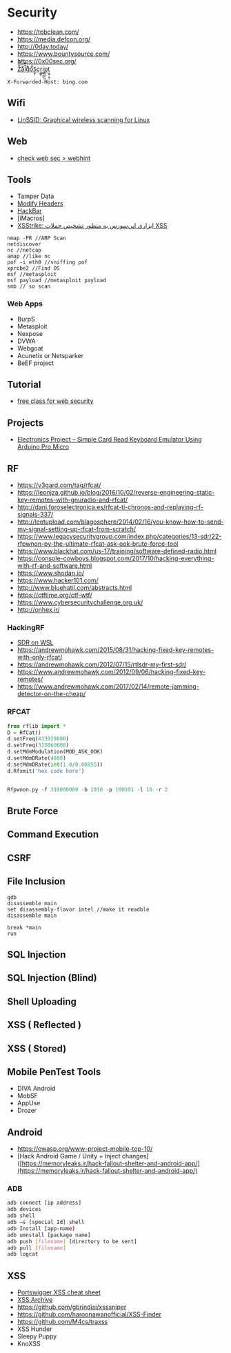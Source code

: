 # Security

- https://tpbclean.com/
- https://media.defcon.org/
- http://0day.today/
- https://www.bountysource.com/
- https://0x00sec.org/
- [Z͌̈́̾a͊̈́l͊̿g̏̉͆o̾̚̚S̝̬ͅc̬r̯̼͇ͅi̼͖̜̭͔p̲̘̘̹͖t̠͖̟̹͓ͅ](https://portswigger.net/research/unearthing-z-a-l-g-o-s-c-r-i-p-t-with-visual-fuzzing)

`X-Forwarded-Host: bing.com`

## Wifi

- [LinSSID: Graphical wireless scanning for Linux](https://sourceforge.net/projects/linssid/)

## Web

- [check web sec > webhint](https://webhint.io/)

## Tools

- Tamper Data
- [Modify Headers](https://addons.mozilla.org/en-US/firefox/addon/modify-headers/)
- [HackBar](https://addons.mozilla.org/en-US/firefox/addon/hackbar/)
- [iMacros]
- [XSStrike: ابزاری اپن‌سورس به منظور تشخیص حملات XSS](https://sokanacademy.com/blog/9137/ایکس-اس-اس-استرایک-ابزاری-اپن‌سورس-به-منظور-تشخیص-حملات-ایکس-اس-اس)

```shell
nmap -PR //ARP Scan
netdiscover
nc //netcap
amap //like nc
pof -i eth0 //sniffing pof
xprobe2 //Find OS
msf //metasploit
msf payload //metasploit payload
smb // so scan
```

### Web Apps

- BurpS
- Metasploit
- Nexpose
- DVWA
- Webgoat
- Acunetix or Netsparker
- BeEF project

## Tutorial

- [free class for web security](https://www.hacker101.com/)

## Projects

- [Electronics Project – Simple Card Read Keyboard Emulator Using Arduino Pro Micro](https://www.szehau.com/archives/2015/04/electronics-project-simple-card-read-keyboard-emulator-using-arduino-pro-micro/)

## RF

- https://v3gard.com/tag/rfcat/
- https://leonjza.github.io/blog/2016/10/02/reverse-engineering-static-key-remotes-with-gnuradio-and-rfcat/
- http://dani.foroselectronica.es/rfcat-ti-chronos-and-replaying-rf-signals-337/
- http://leetupload.com/blagosphere/2014/02/16/you-know-how-to-send-my-signal-setting-up-rfcat-from-scratch/
- https://www.legacysecuritygroup.com/index.php/categories/13-sdr/22-rfpwnon-py-the-ultimate-rfcat-ask-ook-brute-force-tool
- https://www.blackhat.com/us-17/training/software-defined-radio.html
- https://console-cowboys.blogspot.com/2017/10/hacking-everything-with-rf-and-software.html
- https://www.shodan.io/
- https://www.hacker101.com/
- http://www.bluehatil.com/abstracts.html
- https://ctftime.org/ctf-wtf/
- https://www.cybersecuritychallenge.org.uk/
- http://onhex.ir/

### HackingRF

- [SDR on WSL](http://happysat.nl/Windows_WSL/index.html#Install_XFCE4_Desktop_)
- https://andrewmohawk.com/2015/08/31/hacking-fixed-key-remotes-with-only-rfcat/
- https://andrewmohawk.com/2012/07/15/rtlsdr-my-first-sdr/
- https://www.andrewmohawk.com/2012/09/06/hacking-fixed-key-remotes/
- https://www.andrewmohawk.com/2017/02/14/remote-jamming-detector-on-the-cheap/

### RFCAT

```py
from rflib import *
D = RfCat()
d.setFreq(433929000)
d.setFreq(315860000)
d.setMdmModulation(MOD_ASK_OOK)
d.setMdmDRate(4800)
d.setMdmDRate(int(1.0/0.00855))
d.Rfxmit('hex code here')


Rfpwnon.py -f 310000000 -b 1010 -p 100101 -l 10 -r 2
```

## Brute Force

## Command Execution

## CSRF

## File Inclusion

```shell
gdb
disassemble main
set disassembly-flavor intel //make it readble
disassemble main

break *main
run
```

## SQL Injection

## SQL Injection (Blind)

## Shell Uploading

## XSS ( Reflected )

## XSS ( Stored)

## Mobile PenTest Tools

- DIVA Android
- MobSF
- AppUse
- Drozer

## Android

- https://owasp.org/www-project-mobile-top-10/
- [Hack Android Game / Unity + Inject changes]([https://memoryleaks.ir/hack-fallout-shelter-and-android-app/](https://memoryleaks.ir/hack-fallout-shelter-and-android-app/)

### ADB

```sh
adb connect [ip address]
adb devices
adb shell
adb —s [special Id] shell
adb Install [app-name)
adb umnstall [package name]
adb push [filename] [directory to be sent]
adb pull [filename]
adb logcat
```

## XSS

- [Portswigger XSS cheat sheet](https://portswigger.net/web-security/cross-site-scripting/cheat-sheet)
- [XSS Archive](notes/xss.md)
- https://github.com/gbrindisi/xsssniper
- https://github.com/haroonawanofficial/XSS-Finder
- https://github.com/M4cs/traxss
- XSS Hunder
- Sleepy Puppy
- KnoXSS
